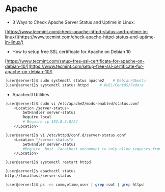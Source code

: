 # Apache

- 3 Ways to Check Apache Server Status and Uptime in Linux:

[https://www.tecmint.com/check-apache-httpd-status-and-uptime-in-linux/](https://www.tecmint.com/check-apache-httpd-status-and-uptime-in-linux/)

- How to setup free SSL certificate for Apache on Debian 10

[https://www.tecmint.com/setup-free-ssl-certificate-for-apache-on-debian-10/](https://www.tecmint.com/setup-free-ssl-certificate-for-apache-on-debian-10/)

```sh
[user@server1]$ sudo systemctl status apache2    # Debian/Ubuntu
[user@server1]$ systemctl status httpd     # RHEL/CentOS/Fedora
```

- Apachectl Utilities

```sh
[user@server1]$ sudo vi /etc/apache2/mods-enabled/status.conf
	<Location /server-status>
		SetHandler server-status
		Require local
		# Require ip 192.0.2.0/24
	</Location>

[user@server1]$ vi /etc/httpd/conf.d/server-status.conf
	<Location "/server-status">
		SetHandler server-status
		#Require  host  localhost uncomment to only allow requests from localhost
	</Location>

[user@server1]$ systemctl restart httpd

[user@server1]$ apachectl status
http://localhost/server-status

[user@server1]$ ps -eo comm,etime,user | grep root | grep httpd
```
